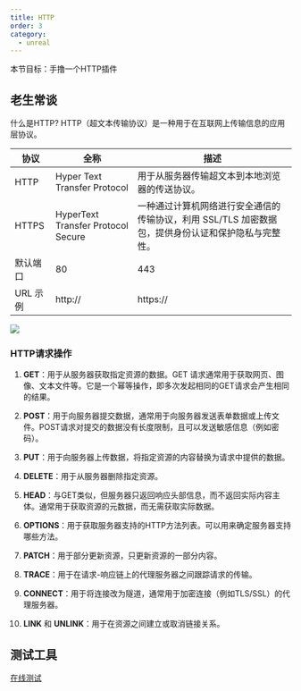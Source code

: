 ```yaml
---
title: HTTP
order: 3
category:
  - unreal
---
```


<ChatMessage avatar="../../../assets/emoji/dsyj.png" :avatarWidth="40">
本节目标：手撸一个HTTP插件
</ChatMessage>

## 老生常谈

<ChatMessage avatar="../../../assets/emoji/hx.png" :avatarWidth="40">
什么是HTTP?
</ChatMessage>

<ChatMessage avatar="../../../assets/emoji/blzt.png" :avatarWidth="40" alignLeft>
HTTP（超文本传输协议）是一种用于在互联网上传输信息的应用层协议。
</ChatMessage>

| 协议         | 全称                                     | 描述                                                                       |
|------------|----------------------------------------|----------------------------------------------------------------------------|
| HTTP       | Hyper Text Transfer Protocol            | 用于从服务器传输超文本到本地浏览器的传送协议。                                 |
| HTTPS      | HyperText Transfer Protocol Secure      | 一种通过计算机网络进行安全通信的传输协议，利用 SSL/TLS 加密数据包，提供身份认证和保护隐私与完整性。       |
| 默认端口     | 80                                      | 443                                                                        |
| URL 示例    | http://                                 | https://                                                                   |


![](..%2Fassets%2Fhttp.jpeg)

### HTTP请求操作

1. **GET**：用于从服务器获取指定资源的数据。GET 请求通常用于获取网页、图像、文本文件等。它是一个幂等操作，即多次发起相同的GET请求会产生相同的结果。

2. **POST**：用于向服务器提交数据，通常用于向服务器发送表单数据或上传文件。POST请求对提交的数据没有长度限制，且可以发送敏感信息（例如密码）。

3. **PUT**：用于向服务器上传数据，将指定资源的内容替换为请求中提供的数据。

4. **DELETE**：用于从服务器删除指定资源。

5. **HEAD**：与GET类似，但服务器只返回响应头部信息，而不返回实际内容主体。通常用于获取资源的元数据，而无需获取实际数据。

6. **OPTIONS**：用于获取服务器支持的HTTP方法列表。可以用来确定服务器支持哪些方法。

7. **PATCH**：用于部分更新资源，只更新资源的一部分内容。

8. **TRACE**：用于在请求-响应链上的代理服务器之间跟踪请求的传输。

9. **CONNECT**：用于将连接改为隧道，通常用于加密连接（例如TLS/SSL）的代理服务器。

10. **LINK** 和 **UNLINK**：用于在资源之间建立或取消链接关系。

## 测试工具

[在线测试](https://www.toolscat.com/dev/postman)